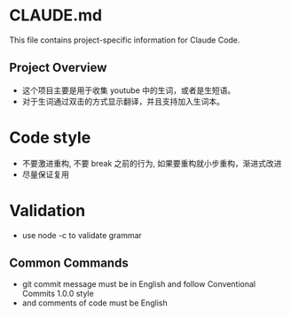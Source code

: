 # CLAUDE.md

This file contains project-specific information for Claude Code.

## Project Overview
<!-- Add a brief description of your project here -->
* 这个项目主要是用于收集 youtube 中的生词，或者是生短语。
* 对于生词通过双击的方式显示翻译，并且支持加入生词本。


# Code style
* 不要激进重构, 不要 break 之前的行为, 如果要重构就小步重构，渐进式改进
* 尽量保证复用


# Validation

* use node -c <file> to validate grammar

## Common Commands
<!-- Add frequently used commands for this project -->


- git commit message must be in English and follow Conventional Commits 1.0.0 style
- and comments of code must be English
